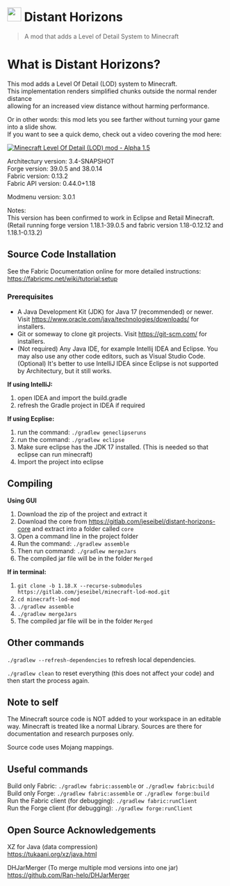 # <img src="https://gitlab.com/jeseibel/distant-horizons-core/-/raw/main/_logo%20files/LOD%20logo%20flat%20-%20with%20boarder.png" width="32"> Distant Horizons

> A mod that adds a Level of Detail System to Minecraft


# What is Distant Horizons?

This mod adds a Level Of Detail (LOD) system to Minecraft.\
This implementation renders simplified chunks outside the normal render distance\
allowing for an increased view distance without harming performance.

Or in other words: this mod lets you see farther without turning your game into a slide show.\
If you want to see a quick demo, check out a video covering the mod here:

<a href="https://www.youtube.com/watch?v=H2tnvEVbO1c" target="_blank">![Minecraft Level Of Detail (LOD) mod - Alpha 1.5](https://i.ytimg.com/vi_webp/H2tnvEVbO1c/mqdefault.webp)</a>

Architectury version: 3.4-SNAPSHOT\
Forge version: 39.0.5 and 38.0.14\
Fabric version: 0.13.2\
Fabric API version: 0.44.0+1.18

Modmenu version: 3.0.1

Notes:\
This version has been confirmed to work in Eclipse and Retail Minecraft.\
(Retail running forge version 1.18.1-39.0.5 and fabric version 1.18-0.12.12 and 1.18.1-0.13.2)


## Source Code Installation

See the Fabric Documentation online for more detailed instructions:\
https://fabricmc.net/wiki/tutorial:setup

### Prerequisites

* A Java Development Kit (JDK) for Java 17 (recommended) or newer. Visit https://www.oracle.com/java/technologies/downloads/ for installers.
* Git or someway to clone git projects. Visit https://git-scm.com/ for installers.
* (Not required) Any Java IDE, for example Intellij IDEA and Eclipse. You may also use any other code editors, such as Visual Studio Code. (Optional)
It's better to use IntelliJ IDEA since Eclipse is not supported by Architectury, but it still works.

**If using IntelliJ:**
1. open IDEA and import the build.gradle
2. refresh the Gradle project in IDEA if required

**If using Ecplise:**
1. run the command: `./gradlew geneclipseruns`
2. run the command: `./gradlew eclipse`
3. Make sure eclipse has the JDK 17 installed. (This is needed so that eclipse can run minecraft)
4. Import the project into eclipse

## Compiling

**Using GUI**
1. Download the zip of the project and extract it
2. Download the core from https://gitlab.com/jeseibel/distant-horizons-core and extract into a folder called `core`
3. Open a command line in the project folder
4. Run the command: `./gradlew assemble`
5. Then run command: `./gradlew mergeJars`
6. The compiled jar file will be in the folder `Merged`

**If in terminal:**
1. `git clone -b 1.18.X --recurse-submodules https://gitlab.com/jeseibel/minecraft-lod-mod.git`
2. `cd minecraft-lod-mod`
3. `./gradlew assemble`
5. `./gradlew mergeJars`
6. The compiled jar file will be in the folder `Merged`


## Other commands

`./gradlew --refresh-dependencies` to refresh local dependencies.

`./gradlew clean` to reset everything (this does not affect your code) and then start the process again.


## Note to self

The Minecraft source code is NOT added to your workspace in an editable way. Minecraft is treated like a normal Library. Sources are there for documentation and research purposes only.

Source code uses Mojang mappings.

## Useful commands

Build only Fabric: `./gradlew fabric:assemble` or `./gradlew fabric:build`\
Build only Forge: `./gradlew fabric:assemble` or `./gradlew forge:build`\
Run the Fabric client (for debugging): `./gradlew fabric:runClient`\
Run the Forge client (for debugging): `./gradlew forge:runClient`

## Open Source Acknowledgements

XZ for Java (data compression)\
https://tukaani.org/xz/java.html

DHJarMerger (To merge multiple mod versions into one jar)\
https://github.com/Ran-helo/DHJarMerger
